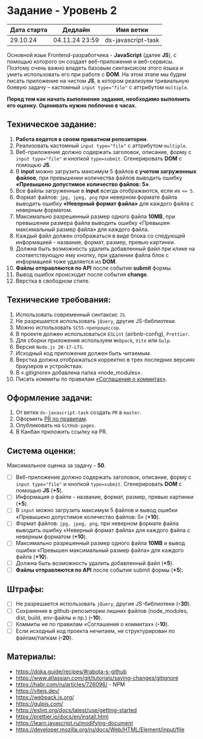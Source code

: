 # Задание - Уровень 2

| Дата старта | Дедлайн        | Имя ветки          |
| ----------- | -------------- | ------------------ |
| 29.10.24    | 04.11.24 23:59 | ds-javascript-task |

Основной язык Frontend-разработчика - **JavaScript** (далее **JS**), с помощью которого он создает веб-приложения и веб-сервисы.
Поэтому очень важно владеть базовым синтаксисом этого языка и уметь использовать его при работе с **DOM**.
На этом этапе мы будем писать приложение на чистом **JS**, в котором реализуем тривиальную боевую задачу – кастомный `input type="file"` с аттрибутом `multiple`.

**Перед тем как начать выполнение задания, необходимо выполнить его оценку. Оценивать нужно поблочно в часах.**

## Техническое задание:

1. **Работа ведется в своем приватном репозитории**.
2. Реализовать кастомный `input type="file"` с аттрибутом `multiple`.
3. Веб-приложение должно содержать заголовок, описание, форму с `input type="file"` и кнопкой `type=submit`. Сгенерировать **DOM** с помощью **JS**.
4. В **input** можно загрузить максимум 5 файлов **с учетом загруженных файлов**, при превышении количества файлов выводить ошибку **«Превышено допустимое количество файлов: 5»**.
5. Все файлы загруженные в **input** всегда отображаются, если их `<= 5`.
6. Формат файлов: `jpg, jpeg, png` при неверном формате файла выводить ошибку **«Неверный формат файла»** для каждого файла с неверным форматом.
7. Максимально разрешенный размер одного файла **10MB**, при превышении размера файла выводить ошибку «Превышен максимальный размер файла» для каждого файла.
8. Каждый файл должен отображаться в виде блока со следующей информацией - название, формат, размер, превью картинки.
9. Должна быть возможность удалить добавленный файл при клике на соответствующую ему кнопку, при удалении файла блок с информацией тоже удаляется из **DOM**.
10. **Файлы отправляются по API** после события **submit** формы.
11. Вывод ошибок происходит после события **change**.
12. Верстка в свободном стиле.

## Технические требования:

1. Использовать современный синтаксис `JS`.
2. Не разрешается использовать `jQuery`, другие JS-библиотеки.
3. Можно использовать `SCSS-препроцессор`.
4. В проекте должен использоваться `ESLint` (airbnb-config), `Prettier`.
5. Для сборки приложения используем `Webpack`, `Vite` или `Gulp`.
6. Версия `Node.js 20-17-LTS`.
7. Исходный код приложения должен быть читаемым.
8. Верстка должна отображаться корректно в трех последних версиях браузеров и устройствах.
9. В «.gitignore» добавлена папка «node_modules».
10. Писать коммиты по правилам [«Соглашения о коммитах»](https://www.conventionalcommits.org/en/v1.0.0/).

## Оформление задачи:

1. От ветки `ds-javascript-task` создать `PR` в `master`.
2. Оформить [PR по правилам](https://github.com/digitalSector47/traineeship-tasks/blob/master/pull-request-rules.md).
3. Опубликовать на `GitHub-pages`.
4. В Канбан приложить ссылку на PR.

## Система оценки:

Максимальное оценка за задачу - **50**.

- [ ] Веб-приложение должно содержать заголовок, описание, форму с `input type="file"` и кнопкой `type=submit`. Сгенерировать **DOM** с помощью **JS** (**+5**).
- [ ] Информация о файле - название, формат, размер, превью картинки (**+5**).
- [ ] В `input` можно загрузить максимум 5 файлов и вывод ошибки «Превышено допустимое количество файлов: 5» (**+10**).
- [ ] Формат файлов: `jpg, jpeg, png`, при неверном формате файла выводить ошибку «Неверный формат файла» для каждого файла с неверным форматом (**+10**).
- [ ] Максимально разрешенный размер одного файла **10MB** и вывод ошибки «Превышен максимальный размер файла» для каждого файла (**+10**).
- [ ] Должна быть возможность удалить добавленный файл (**+5**).
- [ ] **Файлы отправляются по API** после события submit формы (**+5**).

## Штрафы:

- [ ] Не разрешается использовать `jQuery`, другие JS-библиотеки (**-30**).
- [ ] Сохранение в github-репозитории лишних файлов (node_modules, dist, build, env-файлы и пр.) (**-10**).
- [ ] Коммиты не по правилам «Соглашения о коммитах» (**-10**).
- [ ] Если исходный код проекта нечитаем, не структурирован по файлам/папкам (**-20**).

## Материалы:

- https://doka.guide/recipes/#rabota-s-github
- https://www.atlassian.com/git/tutorials/saving-changes/gitignore
- https://habr.com/ru/articles/726096/ - NPM
- https://vitejs.dev/
- https://webpack.js.org/
- https://gulpjs.com/
- https://eslint.org/docs/latest/use/getting-started
- https://prettier.io/docs/en/install.html
- https://learn.javascript.ru/modifying-document
- https://developer.mozilla.org/ru/docs/Web/HTML/Element/input/file
